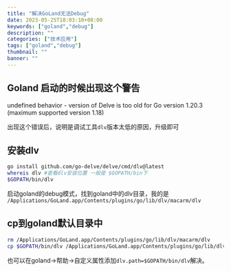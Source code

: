 ```yaml
---
title: "解决GoLand无法Debug"
date: 2023-05-25T18:03:10+08:00
keywords: ["goland","debug"]
description: ""
categories: ["技术应用"]
tags: ["goland","debug"]
thumbnail: ""
banner: ""
---
```

## Goland 启动的时候出现这个警告
undefined behavior - version of Delve is too old for Go version 1.20.3 (maximum supported version 1.18)

出现这个错误后，说明是调试工具`dlv`版本太低的原因，升级即可
## 安装dlv
```bash
go install github.com/go-delve/delve/cmd/dlv@latest
whereis dlv #查看dlv安装位置 一般是 $GOPATH/bin下
$GOPATH/bin/dlv
```
启动goland的debug模式，找到goland中的dlv目录，我的是 `/Applications/GoLand.app/Contents/plugins/go/lib/dlv/macarm/dlv`
## cp到goland默认目录中
```bash
rm /Applications/GoLand.app/Contents/plugins/go/lib/dlv/macarm/dlv
cp $GOPATH/bin/dlv /Applications/GoLand.app/Contents/plugins/go/lib/dlv/macarm/
```
也可以在goland->帮助->自定义属性添加`dlv.path=$GOPATH/bin/dlv`解决。